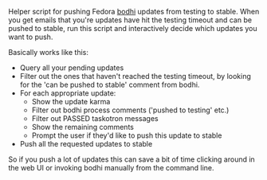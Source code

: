 Helper script for pushing Fedora [bodhi](https://admin.fedoraproject.org/updates) updates from testing to stable. When you get emails that you're updates have hit the testing timeout and can be pushed to stable, run this script and interactively decide which updates you want to push.

Basically works like this:

* Query all your pending updates
* Filter out the ones that haven't reached the testing timeout, by looking for the 'can be pushed to stable' comment from bodhi.
* For each appropriate update:
    * Show the update karma
    * Filter out bodhi process comments ('pushed to testing' etc.)
    * Filter out PASSED taskotron messages
    * Show the remaining comments
    * Prompt the user if they'd like to push this update to stable
* Push all the requested updates to stable

So if you push a lot of updates this can save a bit of time clicking around in the web UI or invoking bodhi manually from the command line.
